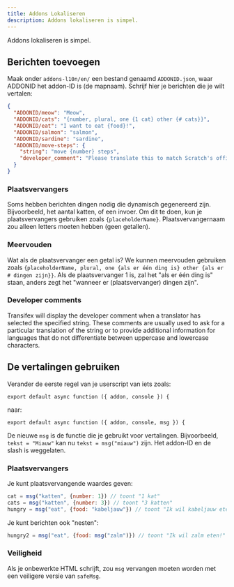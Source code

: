 ```yaml
---
title: Addons Lokaliseren
description: Addons lokaliseren is simpel.
---
```

Addons lokaliseren is simpel.

## Berichten toevoegen
Maak onder `addons-l10n/en/` een bestand genaamd `ADDONID.json`, waar ADDONID het addon-ID is (de mapnaam). Schrijf hier je berichten die je wilt vertalen:

```json
{
  "ADDONID/meow": "Meow",
  "ADDONID/cats": "{number, plural, one {1 cat} other {# cats}}",
  "ADDONID/eat": "I want to eat {food}!",
  "ADDONID/salmon": "salmon",
  "ADDONID/sardine": "sardine",
  "ADDONID/move-steps": {
    "string": "move {number} steps",
    "developer_comment": "Please translate this to match Scratch's official translation for the block."
  }
}
```

### Plaatsvervangers
Soms hebben berichten dingen nodig die dynamisch gegenereerd zijn. Bijvoorbeeld, het aantal katten, of een invoer. Om dit te doen, kun je plaatsvervangers gebruiken zoals `{placeholderName}`. Plaatsvervangernaam zou alleen letters moeten hebben (geen getallen).

### Meervouden
Wat als de plaatsvervanger een getal is? We kunnen meervouden gebruiken zoals `{placeholderName, plural, one {als er één ding is} other {als er # dingen zijn}}`. Als de plaatsvervanger 1 is, zal het "als er één ding is" staan, anders zegt het "wanneer er (plaatsvervanger) dingen zijn".

### Developer comments

Transifex will display the developer comment when a translator has selected the specified string. These comments are usually used to ask for a particular translation of the string or to provide additional information for languages that do not differentiate between uppercase and lowercase characters.

## De vertalingen gebruiken
Verander de eerste regel van je userscript van iets zoals:
```
export default async function ({ addon, console }) {
```

naar:
```
export default async function ({ addon, console, msg }) {
```

De nieuwe `msg` is de functie die je gebruikt voor vertalingen. Bijvoorbeeld, `tekst = "Miauw"` kan nu `tekst = msg("miauw")` zijn. Het addon-ID en de slash is weggelaten.

### Plaatsvervangers
Je kunt plaatsvervangende waardes geven:
```js
cat = msg("katten", {number: 1}) // toont "1 kat"
cats = msg("katten", {number: 3}) // toont "3 katten"
hungry = msg("eat", {food: "kabeljauw"}) // toont "Ik wil kabeljauw eten!"
```

Je kunt berichten ook "nesten":
```js
hungry2 = msg("eat", {food: msg("zalm")}) // toont "Ik wil zalm eten!"
```

### Veiligheid
Als je onbewerkte HTML schrijft, zou `msg` vervangen moeten worden met een veiligere versie van `safeMsg`.

